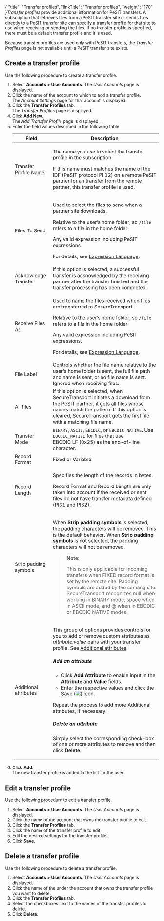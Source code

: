 {
    "title": "Transfer profiles",
    "linkTitle": "Transfer profiles",
    "weight": "170"
}*Transfer profiles* provide additional information for PeSIT transfers. A subscription that retrieves files from a PeSIT transfer site or sends files directly to a PeSIT transfer site can specify a transfer profile for that site to use when receiving or sending the files. If no transfer profile is specified, there must be a default transfer profile and it is used.

Because transfer profiles are used only with PeSIT transfers, the *Transfer Profiles* page is not available until a PeSIT
transfer site exists.

## Create a transfer profile

Use the following procedure to create a transfer profile.

1.  Select **Accounts > User Accounts**. The *User Accounts* page is displayed.
2.  Click the name of the account to which to add a transfer profile.  
    The *Account Settings* page for that account is displayed.
3.  Click the **Transfer Profiles** tab.  
    The *Transfer Profiles* page is displayed.
4.  Click **Add New.**  
    The *Add Transfer Profile* page is displayed.
5.  Enter the field values described in the following table.  
    <table>
       <thead>
          <tr>
    <th class="HeadE-Column1-Header1">Field         </th>
    <th class="HeadD-Column1-Header1">Description         </th>
          </tr>
       </thead>
       <tbody>
          <tr>
             <td>Transfer Profile Name         </td>
             <td><p>The name you use to select the transfer profile in the subscription.</p>
    <p>If this name must matches the name of the IDF (PeSIT protocol PI 12) on a remote PeSIT partner for an transfer from the remote partner, this transfer profile is used.</p>         </td>
          </tr>
          <tr>
             <td>Files To Send         </td>
             <td><p>Used to select the files to send when a partner site downloads.</p>
    <p>Relative to the user’s home folder, so <code>/file</code> refers to a file in the home folder</p>
    <p>Any valid expression including PeSIT expressions</p>
    <p>For details, see <a href="../../c_st_expressionlanguage#Appendix_Exp_Lang_Rules_3592148187_1031337" class="MCXref xref">Expression Language</a>.</p>         </td>
          </tr>
          <tr>
             <td>Acknowledge Transfer         </td>
             <td>If this option is selected, a successful transfer is acknowledged by the receiving partner after the transfer finished and the transfer processing has been completed.         </td>
          </tr>
          <tr>
             <td>Receive Files As         </td>
             <td><p>Used to name the files received when files are transferred to <span class="mc-variable axway_variables.Component_Short_Name variable">SecureTransport</span>.</p>
    <p>Relative to the user’s home folder, so <code>/file</code> refers to a file in the home folder</p>
    <p>Any valid expression including PeSIT expressions.</p>
    <p>For details, see <a href="../../c_st_expressionlanguage#Appendix_Exp_Lang_Rules_3592148187_1031337" class="MCXref xref">Expression Language</a>.</p>         </td>
          </tr>
          <tr>
             <td>File Label         </td>
             <td>Controls whether the file name relative to the user’s home folder is sent, the full file path and name is sent, or no file name is sent. Ignored when receiving files.         </td>
          </tr>
          <tr>
             <td>All files         </td>
             <td>If this option is selected, when <span class="mc-variable axway_variables.Component_Short_Name variable">SecureTransport</span> initiates a download from the PeSIT partner, it gets all files whose names match the pattern. If this option is cleared, <span class="mc-variable axway_variables.Component_Short_Name variable">SecureTransport</span> gets the first file with a matching file name.         </td>
          </tr>
          <tr>
             <td>Transfer Mode         </td>
             <td><code>BINARY</code>, <code>ASCII</code>, <code>EBCDIC</code>, or <code>EBCDIC_NATIVE</code>. Use <code>EBCDIC_NATIVE</code> for files that use EBCDIC LF (0x25) as the end-of-line character.         </td>
          </tr>
          <tr>
             <td>Record Format         </td>
             <td>Fixed or Variable.         </td>
          </tr>
          <tr>
             <td><p>Record Length</p>         </td>
             <td><p>Specifies the length of the records in bytes.</p>
    <p>Record Format and Record Length are only taken into account if the received or sent files do not have transfer metadata defined (PI31 and PI32).</p>         </td>
          </tr>
          <tr>
             <td>Strip padding symbols         </td>
             <td><p>When <strong>Strip padding symbols</strong> is selected, the padding characters will be removed. This is the default behavior. When <strong>Strip padding symbols</strong> is not selected, the padding characters will not be removed.</p>
    <blockquote>
    <p><strong>Note:</strong></p>
    <p>This is only applicable for incoming transfers when FIXED record format is set by the remote site. Padding symbols are added by the sending site. SecureTransport recognizes null when working in BINARY mode, space when in ASCII mode, and @ when in EBCDIC or EBCDIC NATIVE modes.</p>
    </blockquote>         </td>
          </tr>
          <tr>
             <td>Additional attributes         </td>
             <td><p>This group of options provides controls for you to add or remove custom attributes as <em>attribute:value</em> pairs with your transfer profile. See <a href="../../c_st_setup/t_st_mailtemplates/c_st_mail_template_commands_variables#Addition" class="MCXref xref">Additional attributes</a>.</p>
    <h5 id="add-an-attribute">Add an attribute</h5>
    <ul>
    <li>Click <strong>Add Attribute</strong> to enable input in the <strong>Attribute</strong> and <strong>Value</strong> fields.</li>
    <li>Enter the respective values and click the Save (<img src="/Images/SecureTransport/SaveIcon.png" />) icon.</li>
    </ul>
    <p>Repeat the process to add more Additional attributes, if necessary.</p>
    <h5 id="delete-an-attribute">Delete an attribute</h5>
    <p>Simply select the corresponding check-box of one or more attributes to remove and then click <strong>Delete</strong>.</p>         </td>
          </tr>
       </tbody>
    </table>
6.  Click **Add**.  
    The new transfer profile is added to the list for the user.

## Edit a transfer profile

Use the following procedure to edit a transfer profile.

1.  Select **Accounts > User Accounts**. The *User Accounts* page is displayed.
2.  Click the name of the account that owns the transfer profile to edit.
3.  Click the **Transfer Profiles** tab.
4.  Click the name of the transfer profile to edit.
5.  Edit the desired settings for the transfer profile.
6.  Click **Save**.

## Delete a transfer profile

Use the following procedure to delete a transfer profile.

1.  Select **Accounts > User Accounts**. The *User Accounts* page is displayed.
2.  Click the name of the under the account that owns the transfer profile you want to delete.
3.  Click the **Transfer Profiles** tab.
4.  Select the checkboxes next to the names of the transfer profiles to delete.
5.  Click **Delete**.
